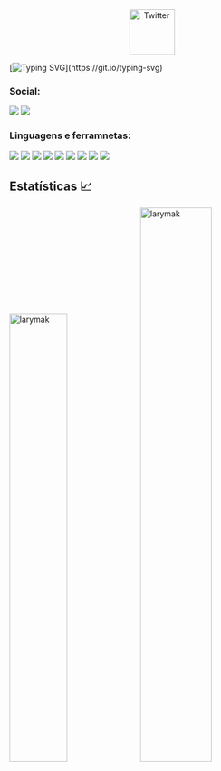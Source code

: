 <center><a href="https://www.linkedin.com/in/samuel-nascimento-89888330b/" target="_blank"><img src="https://cdn2.iconfinder.com/data/icons/social-media-2199/64/social_media_isometric_14-linkedin-512.png" height="80px" width="80px" alt="Twitter"></a></center>

[![Typing SVG](https://readme-typing-svg.herokuapp.com/?color=AE06FA&size=35&center=true&vCenter=true&width=1000&lines=font=Arial&size=35&duration=3000&pause=1000&color=f1f1f1&background=FFA8E400&center=true&vCenter=true&repeat=false&random=false&width=1000&height=100&lines=+Olá,+meu+nome+é+Samuel.+Seja+Bem+vindo(a)!;)](https://git.io/typing-svg) 

### Social:
<p align="left">  
<a href="https://www.linkedin.com/in/samuel-nascimento-89888330b/" target="blank"><img src="https://img.icons8.com/color/35/000000/linkedin.png"/></a>
<a href="mailto:samuel22nds@gmail.com" target="blank"><img src="https://img.icons8.com/color/35/000000/gmail.png"/></a>
</p>

### Linguagens e ferramnetas:

<p>
<img src="https://img.icons8.com/color/35/000000/html-5--v1.png"/> 
<img src="https://img.icons8.com/color/35/000000/css3.png"/> 
<img src="https://img.icons8.com/color/35/000000/javascript--v1.png"/> 
<img src="https://img.icons8.com/color/35/000000/python.png">
<img src="https://img.icons8.com/color/35/000000/mysql.png"/>
<img src="https://img.icons8.com/fluency/35/000000/visual-studio-code-2019.png"/>
<img src="https://img.icons8.com/color/35/000000/git.png"/> 
<img src="https://img.icons8.com/color/35/000000/github.png"/> 
<img src="https://img.icons8.com/cute-clipart/35/000000/canva.png"/>
</p>

## Estatísticas 📈
<p >
<img width="45%" src="https://github-readme-stats.vercel.app/api/top-langs?username=samuelnascimentto&show_icons=true&theme=dracula&title_color=ff8000&text_color=ffffff&bg_color=6a6a6a&locale=en&layout=compact&hide_border=true" alt="larymak" /> 
<img width="50%" src="https://github-readme-stats.vercel.app/api?username=samuelnascimentto&show_icons=true&theme=dracula&title_color=ff8000&text_color=ffffff&bg_color=6a6a6a&locale=en&hide_border=true" alt="larymak" />
</p>
